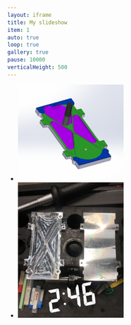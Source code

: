 ```yaml
---
layout: iframe
title: My slideshow
item: 1
auto: true
loop: true
gallery: true
pause: 10000
verticalHeight: 500
---
```


* <img width="50%" height="auto" src="my-pics1/photo25.png">
* <img width="50%" height="auto" src="my-pics1/photo30.png">
